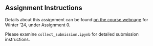 ## Assignment Instructions
Details about this assignment can be found [on the course webpage](https://courses.cs.washington.edu/courses/cse493g1/24wi/assignments/) for Winter '24, under Assignment 0.


Please examine `collect_submission.ipynb` for detailed submission instructions.